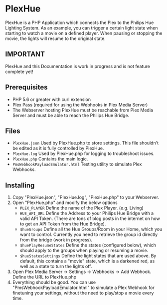 # PlexHue
PlexHue is a PHP Application which connects the Plex to the Philips Hue Lighting System. As an example, you can trigger a certain light state when starting to watch a movie on a defined player. When pausing or stopping the movie, the lights will resume to the original state.

## IMPORTANT
PlexHue and this Documentation is work in progress and is not feature complete yet!

## Prerequisites
* PHP 5.6 or greater with curl extension
* Plex Pass (required for using the Webhooks in Plex Media Server)
* The Webserver hosting PlexHue must be reachable from Plex Media Server and must be able to reach the Philips Hue Bridge.

## Files
* `PlexHue.json` Used by PlexHue.php to store settings. This file shouldn't be edited as it is fully controlled by PlexHue.
* `PlexHue.log` Used by PlexHue.php for logging to troubleshoot issues.
* `PlexHue.php` Contains the main logic.
* `PmsWebhookPayloadEmulator.html` Testing utility to simulate Plex Webhooks.

## Installing
1. Copy "PlexHue.json", "PlexHue.log", "PlexHue.php" to your Webserver.
2. Open "PlexHue.php" and modify the below options 
	* `PLEX_PLAYER` Define the name of the Plex Player. (e.g. Living)
	* `HUE_API_URL` Define the Address to your Philips Hue Bridge with a valid API Token. (There are tons of blog posts in the internet on how to get an API Token from the Hue Bridge).
	* `$hueGroups` Define all the Hue Groups/Room in your Home, which you want to control. Currently you need to retrieve the group id directly from the bridge (work in progress).
	* `$huePlayResumeStates` Define the states (configured below), which should apply to the groups when playing or resuming a movie.
	* `$hueStatesSettings` Define the light states that are used above. By default, this contains a "movie" state, which is a darkened red, as well as a state to turn the lights off.
3. Open Plex Media Server -> Settings -> Webhooks -> Add Webhook. Define the URL to PlexHue.php
4. Everything should be good. You can use "PmsWebhookPayloadEmulator.html" to simulate a Plex Webhook for finetuning your settings, without the need to play/stop a movie every time.
